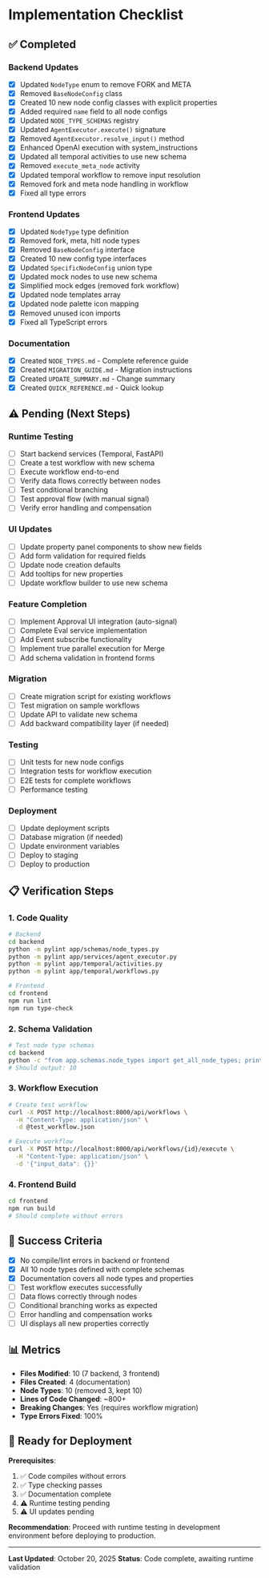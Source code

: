 # Implementation Checklist

## ✅ Completed

### Backend Updates
- [x] Updated `NodeType` enum to remove FORK and META
- [x] Removed `BaseNodeConfig` class
- [x] Created 10 new node config classes with explicit properties
- [x] Added required `name` field to all node configs
- [x] Updated `NODE_TYPE_SCHEMAS` registry
- [x] Updated `AgentExecutor.execute()` signature
- [x] Removed `AgentExecutor.resolve_input()` method
- [x] Enhanced OpenAI execution with system_instructions
- [x] Updated all temporal activities to use new schema
- [x] Removed `execute_meta_node` activity
- [x] Updated temporal workflow to remove input resolution
- [x] Removed fork and meta node handling in workflow
- [x] Fixed all type errors

### Frontend Updates
- [x] Updated `NodeType` type definition
- [x] Removed fork, meta, hitl node types
- [x] Removed `BaseNodeConfig` interface
- [x] Created 10 new config type interfaces
- [x] Updated `SpecificNodeConfig` union type
- [x] Updated mock nodes to use new schema
- [x] Simplified mock edges (removed fork workflow)
- [x] Updated node templates array
- [x] Updated node palette icon mapping
- [x] Removed unused icon imports
- [x] Fixed all TypeScript errors

### Documentation
- [x] Created `NODE_TYPES.md` - Complete reference guide
- [x] Created `MIGRATION_GUIDE.md` - Migration instructions
- [x] Created `UPDATE_SUMMARY.md` - Change summary
- [x] Created `QUICK_REFERENCE.md` - Quick lookup

## ⚠️ Pending (Next Steps)

### Runtime Testing
- [ ] Start backend services (Temporal, FastAPI)
- [ ] Create a test workflow with new schema
- [ ] Execute workflow end-to-end
- [ ] Verify data flows correctly between nodes
- [ ] Test conditional branching
- [ ] Test approval flow (with manual signal)
- [ ] Verify error handling and compensation

### UI Updates
- [ ] Update property panel components to show new fields
- [ ] Add form validation for required fields
- [ ] Update node creation defaults
- [ ] Add tooltips for new properties
- [ ] Update workflow builder to use new schema

### Feature Completion
- [ ] Implement Approval UI integration (auto-signal)
- [ ] Complete Eval service implementation
- [ ] Add Event subscribe functionality
- [ ] Implement true parallel execution for Merge
- [ ] Add schema validation in frontend forms

### Migration
- [ ] Create migration script for existing workflows
- [ ] Test migration on sample workflows
- [ ] Update API to validate new schema
- [ ] Add backward compatibility layer (if needed)

### Testing
- [ ] Unit tests for new node configs
- [ ] Integration tests for workflow execution
- [ ] E2E tests for complete workflows
- [ ] Performance testing

### Deployment
- [ ] Update deployment scripts
- [ ] Database migration (if needed)
- [ ] Update environment variables
- [ ] Deploy to staging
- [ ] Deploy to production

## 📋 Verification Steps

### 1. Code Quality
```bash
# Backend
cd backend
python -m pylint app/schemas/node_types.py
python -m pylint app/services/agent_executor.py
python -m pylint app/temporal/activities.py
python -m pylint app/temporal/workflows.py

# Frontend
cd frontend
npm run lint
npm run type-check
```

### 2. Schema Validation
```bash
# Test node type schemas
cd backend
python -c "from app.schemas.node_types import get_all_node_types; print(len(get_all_node_types()))"
# Should output: 10
```

### 3. Workflow Execution
```bash
# Create test workflow
curl -X POST http://localhost:8000/api/workflows \
  -H "Content-Type: application/json" \
  -d @test_workflow.json

# Execute workflow
curl -X POST http://localhost:8000/api/workflows/{id}/execute \
  -H "Content-Type: application/json" \
  -d '{"input_data": {}}'
```

### 4. Frontend Build
```bash
cd frontend
npm run build
# Should complete without errors
```

## 🎯 Success Criteria

- [x] No compile/lint errors in backend or frontend
- [x] All 10 node types defined with complete schemas
- [x] Documentation covers all node types and properties
- [ ] Test workflow executes successfully
- [ ] Data flows correctly through nodes
- [ ] Conditional branching works as expected
- [ ] Error handling and compensation works
- [ ] UI displays all new properties correctly

## 📊 Metrics

- **Files Modified**: 10 (7 backend, 3 frontend)
- **Files Created**: 4 (documentation)
- **Node Types**: 10 (removed 3, kept 10)
- **Lines of Code Changed**: ~800+
- **Breaking Changes**: Yes (requires workflow migration)
- **Type Errors Fixed**: 100%

## 🚀 Ready for Deployment

**Prerequisites**:
1. ✅ Code compiles without errors
2. ✅ Type checking passes
3. ✅ Documentation complete
4. ⚠️ Runtime testing pending
5. ⚠️ UI updates pending

**Recommendation**: Proceed with runtime testing in development environment before deploying to production.

---

**Last Updated**: October 20, 2025
**Status**: Code complete, awaiting runtime validation
